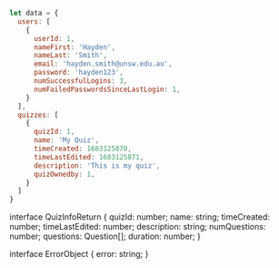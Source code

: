 ```javascript
let data = {
  users: [
    {
      userId: 1,
      nameFirst: 'Hayden',
      nameLast: 'Smith',
      email: 'hayden.smith@unsw.edu.au',
      password: 'hayden123',
      numSuccessfulLogins: 3,
      numFailedPasswordsSinceLastLogin: 1,
    }
  ],
  quizzes: [
    {
      quizId: 1,
      name: 'My Quiz',
      timeCreated: 1683125870,
      timeLastEdited: 1683125871,
      description: 'This is my quiz',
      quizOwnedby: 1,
    }    
  ]
}
```

<!-- [Optional] short description:  -->

interface QuizInfoReturn {
  quizId: number;
  name: string;
  timeCreated: number;
  timeLastEdited: number;
  description: string;
  numQuestions: number;
  questions: Question[];
  duration: number;
}

interface ErrorObject {
  error: string;
}
